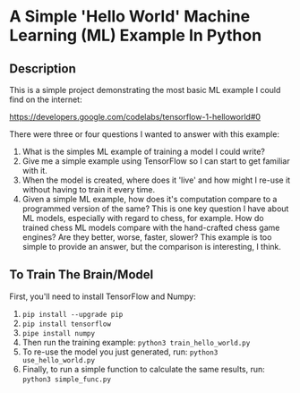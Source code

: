 # A Simple 'Hello World' Machine Learning (ML) Example In Python

## Description

This is a simple project demonstrating the most basic ML example I could find on the
internet:

https://developers.google.com/codelabs/tensorflow-1-helloworld#0

There were three or four questions I wanted to answer with this example:

1.  What is the simples ML example of training a model I could write?
1.  Give me a simple example using TensorFlow so I can start to get familiar with it.
1.  When the model is created, where does it 'live' and how might I re-use it
without having to train it every time.
1.  Given a simple ML example, how does it's computation compare to a programmed
version of the same?  This is one key question I have about ML models, especially
with regard to chess, for example.  How do trained chess ML models compare with the
hand-crafted chess game engines?  Are they better, worse, faster, slower?  This example
is too simple to provide an answer, but the comparison is interesting, I think.

## To Train The Brain/Model

First, you'll need to install TensorFlow and Numpy:

1.  `pip install --upgrade pip`
1.  `pip install tensorflow`
1.  `pipe install numpy`
1.  Then run the training example:
    `python3 train_hello_world.py`
1.  To re-use the model you just generated, run:
    `python3 use_hello_world.py`
1.  Finally, to run a simple function to calculate the same results, run:
    `python3 simple_func.py`